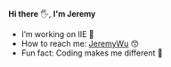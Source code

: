### 
**Hi there** 🖐️, **I'm Jeremy**

- I’m working on IIE 🥇
- How to reach me: [JeremyWu](https://jeremywu917.github.io/) 😙
- Fun fact: Coding makes me different 🚀
